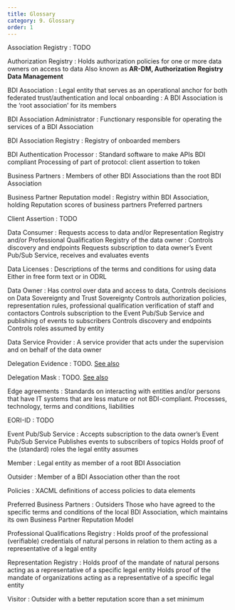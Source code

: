 ```yaml
---
title: Glossary
category: 9. Glossary
order: 1
---
```


Association Registry
:   TODO

Authorization Registry
:   Holds authorization policies for one or more data owners on access to data
    Also known as **AR-DM, Authorization Registry Data Management**

BDI Association
:   Legal entity that serves as an operational anchor for both federated trust/authentication
and local onboarding
:   A BDI Association is the ‘root association’ for its members

BDI Association Administrator
:   Functionary responsible for operating the services of a BDI Association

BDI Association Registry
:   Registry of onboarded members

BDI Authentication Processor
:   Standard software to make APIs BDI compliant
    Processing of part of protocol: client assertion to token

Business Partners
:   Members of other BDI Associations than the root BDI Association

Business Partner Reputation model
:   Registry within BDI Association, holding
    Reputation scores of business partners
    Preferred partners

Client Assertion
:   TODO

Data Consumer
:   Requests access to data and/or Representation Registry and/or Professional Qualification
Registry of the data owner
:   Controls discovery and endpoints
    Requests subscription to data owner’s Event Pub/Sub Service, receives and evaluates events

Data Licenses
:   Descriptions of the terms and conditions for using data
    Either in free form text or in ODRL

Data Owner
:   Has control over data and access to data,
    Controls decisions on Data Sovereignty and Trust Sovereignty
    Controls authorization policies, representation rules, professional qualification verification of staff and contactors
    Controls subscription to the Event Pub/Sub Service and publishing of events to subscribers
    Controls discovery and endpoints
    Controls roles assumed by entity

Data Service Provider
:   A service provider that acts under the supervision and on behalf of the data owner

Delegation Evidence
:   TODO. [See also](https://dev.ishare.eu/delegation/delegation-evidence.html)

Delegation Mask
:   TODO. [See also](https://dev.ishare.eu/delegation/delegation-request.html)

Edge agreements
:   Standards on interacting with entities and/or persons that have IT systems that are less mature or not BDI-compliant.
    Processes, technology, terms and conditions, liabilities

EORI-ID
:   TODO

Event Pub/Sub Service
:   Accepts subscription to the data owner’s Event Pub/Sub Service
    Publishes events to subscribers of topics
    Holds proof of the (standard) roles the legal entity assumes

Member
:   Legal entity as member of a root BDI Association

Outsider
:   Member of a BDI Association other than the root

Policies
:   XACML definitions of access policies to data elements

Preferred Business Partners
:   Outsiders
   Those who have agreed to the specific terms and conditions of the local BDI Association, which maintains its own Business Partner Reputation Model

Professional Qualifications Registry
:   Holds proof of the professional (verifiable) credentials of natural persons in relation to them acting as a representative of a legal entity

Representation Registry
:   Holds proof of the mandate of natural persons acting as a representative of a specific legal entity
    Holds proof of the mandate of organizations acting as a representative of a specific legal entity

Visitor
:   Outsider with a better reputation score than a set minimum
